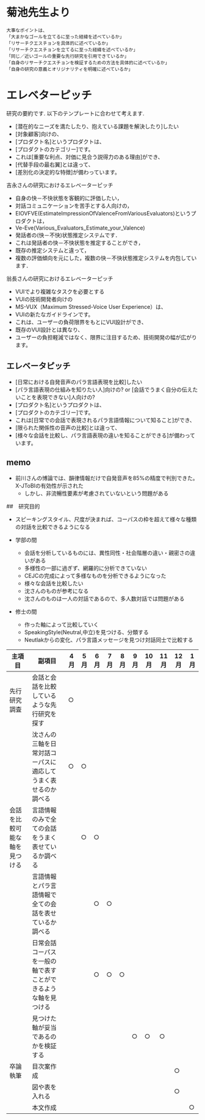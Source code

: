 # 菊池先生より
```
大事なポイントは、
「大まかなゴールを立てるに至った経緯を述べているか」
「リサーチクエスチョンを具体的に述べているか」
「リサーチクエスチョンを立てるに至った経緯を述べているか」
「同じ／近いゴールの重要な先行研究を引用できているか」
「自身のリサーチクエスチョンを検証するための方法を具体的に述べているか」
「自身の研究の意義とオリジナリティを明確に述べているか」
```

# エレベターピッチ
研究の要約です. 以下のテンプレートに合わせて考えます.
- [潜在的なニーズを満たしたり、抱えている課題を解決したり]したい
- [対象顧客]向けの、
- [プロダクト名]というプロダクトは、
- [プロダクトのカテゴリー]です。
- これは[重要な利点、対価に見合う説得力のある理由]ができ、
- [代替手段の最右翼]とは違って、
- [差別化の決定的な特徴]が備わっています。

吉永さんの研究におけるエレベーターピッチ
- 自身の快－不快状態を客観的に評価したい，
- 対話コミュニケーションを苦手とする人向けの，
- EIOVFVE(EstimateImpressionOfValenceFromVariousEvaluators)というプロダクトは，
- Ve-Eve(Various_Evaluators_Estimate_your_Valence)
- 発話者の(快－不快)状態推定システムです．
- これは発話者の快－不快状態を推定することができ，
- 既存の推定システムと違って，
- 複数の評価傾向を元にした，複数の快－不快状態推定システムを内包しています．

翁長さんの研究におけるエレベーターピッチ
- VUIでより複雑なタスクを必要とする
- VUIの技術開発者向けの
- MS-VUX（Maximum Stressed-Voice User Experience）は、
- VUIの新たなガイドラインです。
- これは、ユーザーの負荷限界をもとにVUI設計ができ、
- 既存のVUI設計とは異なり、
- ユーザーの負担軽減ではなく、限界に注目するため、技術開発の幅が広がります。

## エレベータピッチ
- [日常における自発音声のパラ言語表現を比較]したい
- [パラ言語表現の仕組みを知りたい人]向けの?  or [会話でうまく自分の伝えたいことを表現できない]人向けの?
- [プロダクト名]というプロダクトは、
- [プロダクトのカテゴリー]です。
- これは[日常での会話で表現されるパラ言語情報について知ること]ができ、
- [限られた関係性の音声の比較]とは違って、
- [様々な会話を比較し、パラ言語表現の違いを知ることができる]が備わっています。

## memo
- 前川さんの博論では、韻律情報だけで自発音声を85%の精度で判別できた。X-JToBIの有効性が示された
  - しかし、非流暢性要素が考慮されていないという問題がある 

##　研究目的

- スピーキングスタイル、尺度が決まれば、コーパスの枠を超えて様々な種類の対話を比較できるようになる


- 学部の間
  - 会話を分析しているものには、異性同性・社会階層の違い・親密さの違いがある
  - 多様性の一部に過ぎず、網羅的に分析できていない
  - CEJCの完成によって多様なものを分析できるようになった
  - 様々な会話を比較したい
  - 沈さんのものが参考になる
  - 沈さんのものは一人の対話であるので、多人数対話では問題がある
- 修士の間
  - 作った軸によって比較していく
  - SpeakingStyle(Neutral,中立)を見つける、分類する
  - Neutlakからの変化、パラ言語メッセージを見つけ対話同士で比較する

|主項目|副項目|4月|5月|6月|7月|8月|9月|10月|11月|12月|1月|
|---|---|---|---|---|---|---|---|---|---|---|---|
|先行研究調査|会話と会話を比較しているような先行研究を探す|○||||||||||
||沈さんの三軸を日常対話コーパスに適応してうまく表せるのか調べる|○|○|||||||||
|会話を比較可能な軸を見つける|言語情報のみで全ての会話をうまく表せているか調べる||○|○||||||||
||言語情報とパラ言語情報で全ての会話を表せているか調べる|||○|○|||||||
||日常会話コーパスを一般の軸で表すことができるような軸を見つける|||○|○|○||||||
||見つけた軸が妥当であるのかを検証する||||||○|○|○|||
|卒論執筆|目次案作成|||||||||○||
||図や表を入れる|||||||||○||
||本文作成||||||||||○|
